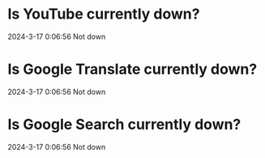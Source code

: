 # Is YouTube currently down?

2024-3-17 0:06:56 Not down

# Is Google Translate currently down?

2024-3-17 0:06:56 Not down

# Is Google Search currently down?

2024-3-17 0:06:56 Not down

